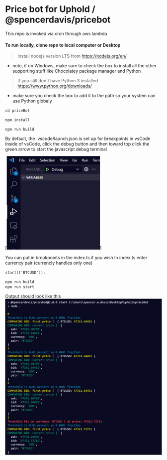 # Price bot for Uphold / @spencerdavis/pricebot

This repo is invoked via cron through aws lambda

#### To run locally, clone repo to local computer or Desktop

> Install nodejs version LTS from https://nodejs.org/en/
- note, if on Windows, make sure to check the box to install all the other supporting stuff like Chocolatey package manager and Python
> If you still don't have Python 3 installed https://www.python.org/downloads/
- make sure you check the box to add it to the path so your system can use Python globaly

```
cd priceBot
```
```
npm install
```
```
npm run build
```
By default, the .vscode/launch.json is set up for breakpoints in vsCode
Inside of vsCode, click the debug button and then toward top click the green arrow to start the javascript debug terminal

[<img src="https://github.com/spencerdavis2000/pricebot/blob/9b718d2b8bb8a58468750076c07516b4a9f5d471/docs/img/debug.PNG" width="300" height="300">]

You can put in breakpoints in the index.ts if you wish
In index.ts enter currency pair (currencly handles only one)

```
start(['BTCUSD']);
```
```
npm run build
npm run start
```


Output should look like this
![output](https://github.com/spencerdavis2000/pricebot/blob/3dc77261d239ec9f02dec281ab2f7edb7b56fa5b/docs/img/output.PNG)